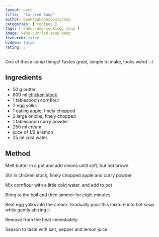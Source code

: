```yaml
---
layout: post
title:  "Curried Soup"
author: kaukapakapascoutgroup
categories: [ recipes ]
tags: [ kahu-camp-cooking, soup ]
image: kahu-curried-soup.webp
featured: false
hidden: false
rating: 5
---
```


One of those camp things! Tastes great, simple to make, looks weird :-/

## Ingredients

* 50 g butter
* 600 ml [chicken stock](/kahu-chicken-broth/)
* 1 tablespoon cornflour
* 2 egg yolks
* 1 eating apple, finely chopped
* 2 large onions, finely chopped
* 1 tablespoon curry powder
* 250 ml cream
* juice of 1/2 a lemon
* 25 ml cold water

## Method

Melt butter in a pot and add onions until soft, but not brown

Stir in chicken stock, finely chopped apple and curry powder

Mix cornflour with a little cold water, and add to pot

Bring to the boil and then simmer for eight minutes

Beat egg yolks into the cream. Gradually pour this mixture into hot soup while gently stirring it

Remove from the heat immediately

Season to taste with salt, pepper and lemon juice
